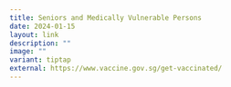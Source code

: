 ```yaml
---
title: Seniors and Medically Vulnerable Persons
date: 2024-01-15
layout: link
description: ""
image: ""
variant: tiptap
external: https://www.vaccine.gov.sg/get-vaccinated/
---
```

